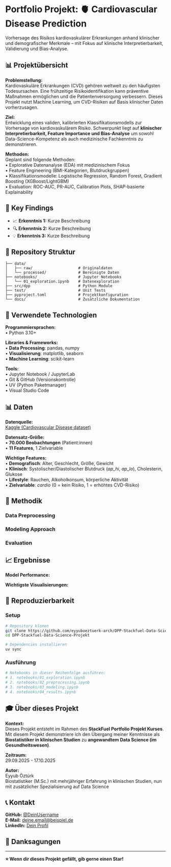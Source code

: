 # Portfolio Projekt: 🫀 Cardiovascular Disease Prediction

Vorhersage des Risikos kardiovaskulärer Erkrankungen anhand klinischer und demografischer Merkmale – mit Fokus auf klinische Interpretierbarkeit, Validierung und Bias-Analyse.


## 📊 Projektübersicht

**Problemstellung:**  
Kardiovaskuläre Erkrankungen (CVD) gehören weltweit zu den häufigsten Todesursachen. Eine frühzeitige Risikoidentifikation kann präventive Maßnahmen ermöglichen und die Patientenversorgung verbessern. Dieses Projekt nutzt Machine Learning, um CVD-Risiken auf Basis klinischer Daten vorherzusagen.

**Ziel:**  
Entwicklung eines validen, kalibrierten Klassifikationsmodells zur Vorhersage von kardiovaskulärem Risiko. Schwerpunkt liegt auf **klinischer Interpretierbarkeit, Feature Importance und Bias-Analyse** um sowohl Data-Science-Kompetenz als auch medizinische Fachkenntnis zu demonstrieren.

**Methoden:**  
Geplant sind folgende Methoden:  
• Explorative Datenanalyse (EDA) mit medizinischem Fokus  
• Feature Engineering (BMI-Kategorien, Blutdruckgruppen)  
• Klassifikationsmodelle: Logistische Regression, Random Forest, Gradient Boosting (XGBoost/LightGBM)  
• Evaluation: ROC-AUC, PR-AUC, Calibration Plots, SHAP-basierte Explainability

## 🎯 Key Findings

<!-- Hier deine wichtigsten Erkenntnisse in 3-5 Bullet Points -->
- 📈 **Erkenntnis 1:** Kurze Beschreibung
- 🔍 **Erkenntnis 2:** Kurze Beschreibung  
- 💡 **Erkenntnis 3:** Kurze Beschreibung

## 📁 Repository Struktur

```
├── data/
│   ├── raw/                    # Originaldaten
│   └── processed/              # Bereinigte Daten
├── notebooks/                  # Jupyter Notebooks
│   └── 01_exploration.ipynb    # Datenexploration
├── src/dpp                     # Python Module
├── test/                       # Unit Tests
├── pyproject.toml              # Projektkonfiguration
└── docs/                       # Zusätzliche Dokumentation
```

## 🔧 Verwendete Technologien

**Programmiersprachen:**  
• Python 3.10+

**Libraries & Frameworks:**  
• **Data Processing**: pandas, numpy  
• **Visualisierung**: matplotlib, seaborn  
• **Machine Learning**: scikit-learn

**Tools:**  
• Jupyter Notebook / JupyterLab  
• Git & GitHub (Versionskontrolle)  
• UV (Python Paketmanager)  
• Visual Studio Code

## 📊 Daten

**Datenquelle:**  
[Kaggle (Cardiovascular Disease dataset)](https://www.kaggle.com/datasets/sulianova/cardiovascular-disease-dataset)

**Datensatz-Größe:**  
• **70.000 Beobachtungen** (Patient:innen)  
• **11 Features**, 1 Zielvariable

**Wichtige Features:**  
• **Demografisch**: Alter, Geschlecht, Größe, Gewicht  
• **Klinisch**: Systolischer/Diastolischer Blutdruck (*ap_hi*, *ap_lo*), Cholesterin, Glukose  
• **Lifestyle**: Rauchen, Alkoholkonsum, körperliche Aktivität  
• **Zielvariable**: *cardio* (0 = kein Risiko, 1 = erhöhtes CVD-Risiko)  

## 🤖 Methodik

### Data Preprocessing
<!-- Kurze Beschreibung deiner Datenbereinigung -->

### Modeling Approach  
<!-- Welche Modelle hast du getestet? -->

### Evaluation
<!-- Wie hast du die Ergebnisse bewertet? -->

## 📈 Ergebnisse

**Model Performance:**
<!-- Deine besten Metriken (Accuracy, RMSE, etc.) -->

**Wichtigste Visualisierungen:**
<!-- Verweis auf Key-Plots in deinen Notebooks -->

## 🚀 Reproduzierbarkeit

### Setup
```bash
# Repository klonen
git clone https://github.com/eyyuboeztuerk-arch/DPP-Stackfuel-Data-Science-Projekt.git
cd DPP-Stackfuel-Data-Science-Projekt

# Dependencies installieren
uv sync
```

### Ausführung
```bash
# Notebooks in dieser Reihenfolge ausführen:
# 1. notebooks/01_exploration.ipynb
# 2. notebooks/02_preprocessing.ipynb  
# 3. notebooks/03_modeling.ipynb
# 4. notebooks/04_results.ipynb
```


## 🎓 Über dieses Projekt

**Kontext:**  
Dieses Projekt entsteht im Rahmen des **StackFuel Portfolio Projekt Kurses**. Mit diesem Projekt demonstriere ich den Übergang meiner Kenntnisse als **Biostatistiker in klinischen Studien** zu **angewandtem Data Science (im Gesundheitswesen)**.

**Zeitraum:**  
29.09.2025 - 17.10.2025

**Autor:**  
Eyyub Öztürk  
  Biostatistiker (M.Sc.) mit mehrjähriger Erfahrung in klinischen Studien, nun mit zusätzlicher Spezialisierung auf Data Science

## 📞 Kontakt

**GitHub:** [@DeinUsername](https://github.com/DeinUsername)  
**E-Mail:** deine.email@beispiel.de  
**LinkedIn:** [Dein Profil](https://linkedin.com/in/dein-profil)

## 🙏 Danksagungen

<!-- Hier kannst du Personen oder Ressourcen erwähnen, die dir geholfen haben -->

---

**⭐ Wenn dir dieses Projekt gefällt, gib gerne einen Star!**
